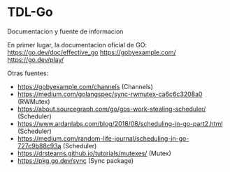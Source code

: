 # TDL-Go

Documentacion y fuente de informacion

En primer lugar, la documentacion oficial de GO:
  https://go.dev/doc/effective_go
  https://gobyexample.com/
  https://go.dev/play/
  
Otras fuentes:
- https://gobyexample.com/channels (Channels)
- https://medium.com/golangspec/sync-rwmutex-ca6c6c3208a0 (RWMutex)
- https://about.sourcegraph.com/go/gos-work-stealing-scheduler/ (Scheduler)
- https://www.ardanlabs.com/blog/2018/08/scheduling-in-go-part2.html (Scheduler)
- https://medium.com/random-life-journal/scheduling-in-go-727c9b88c93a (Scheduler)
- https://drstearns.github.io/tutorials/mutexes/ (Mutex)
- https://pkg.go.dev/sync (Sync package)
